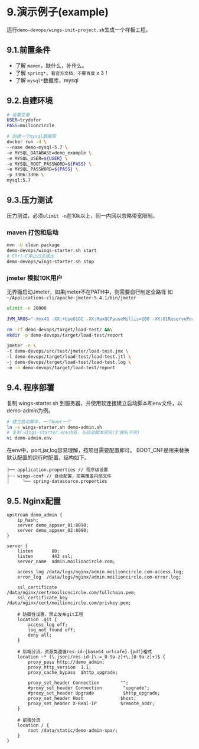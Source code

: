 # 9.演示例子(example)

运行`demo-devops/wings-init-project.sh`生成一个样板工程。

## 9.1.前置条件

 * 了解 `maven`，缺什么，补什么。
 * 了解 `spring*`，`看官方文档，不要百度` x 3！
 * 了解 `mysql*`数据库，mysql

## 9.2.自建环境

``` bash
# 设置变量
USER=trydofor
PASS=moilioncircle

# 创建一个mysql数据库
docker run -d \
--name demo-mysql-5.7 \
-e MYSQL_DATABASE=demo_example \
-e MYSQL_USER=${USER} \
-e MYSQL_ROOT_PASSWORD=${PASS} \
-e MYSQL_PASSWORD=${PASS} \
-p 3306:3306 \
mysql:5.7
```

## 9.3.压力测试

压力测试，必须`ulimit -n`在10k以上，同一内网以忽略带宽限制。

### maven 打包和启动

``` bash
mvn -U clean package
demo-devops/wings-starter.sh start
# Ctrl-C停止日志输出
demo-devops/wings-starter.sh stop
```

### jmeter 模拟10K用户

无界面启动Jmeter，如果jmeter不在PATH中，则需要自行制定全路径
如 `~/Applications-cli/apache-jmeter-5.4.1/bin/jmeter`

```bash
ulimit -n 20000

JVM_ARGS="-Xmx4G -XX:+UseG1GC -XX:MaxGCPauseMillis=100 -XX:G1ReservePercent=20"

rm -rf demo-devops/target/load-test/ &&\
mkdir -p demo-devops/target/load-test/report

jmeter -n \
-t demo-devops/src/test/jmeter/load-test.jmx \
-l demo-devops/target/load-test/load-test.jtl \
-j demo-devops/target/load-test/load-test.log \
-e -o demo-devops/target/load-test/report
```

## 9.4. 程序部署

复制 wings-starter.sh 到服务器，并使用软连接建立启动脚本和env文件，以demo-admin为例。

``` bash
# 建立启动脚本，一个boot一个
ln -s wings-starter.sh demo-admin.sh
# 复制 wings-starter.env内容，与启动脚本同名(扩展名不同)
vi demo-admin.env
```

在env中，port,jar,log容易理解，按项目需要配置即可。
BOOT_CNF是用来替换默认配置的运行时配置，结构如下。

```
├── application.properties // 程序级设置
├── wings-conf // 自动配置，按需覆盖内部文件
│     └── spring-datasource.properties
```

## 9.5. Nginx配置

``` nginx
upstream demo_admin {
    ip_hash;
    server demo_appser_01:8090;
    server demo_appser_02:8090;
}

server {
    listen       80;
    listen       443 ssl;
    server_name  admin.moilioncircle.com;

    access_log /data/logs/nginx/admin.moilioncircle.com-access.log;
    error_log  /data/logs/nginx/admin.moilioncircle.com-error.log;

    ssl_certificate     /data/nginx/cert/moilioncircle.com/fullchain.pem;
    ssl_certificate_key /data/nginx/cert/moilioncircle.com/privkey.pem;

    # 防御性设置，禁止发布git工程
    location .git {
        access_log off;
        log_not_found off;
        deny all;
    }

    # 后端分流，资源类遵循res-id-{base64_urlsafe}.{pdf}格式
    location ~* (\.json|/res-id-[\-=_0-9a-z]+\.[0-9a-z]+)$ {
        proxy_pass http://demo_admin;
        proxy_http_version  1.1;
        proxy_cache_bypass  $http_upgrade;
    
        proxy_set_header Connection        "";
        #proxy_set_header Connection        "upgrade";
        #proxy_set_header Upgrade           $http_upgrade;
        proxy_set_header Host              $host;
        proxy_set_header X-Real-IP         $remote_addr;
    }

    # 前端分流
    location / {
        root /data/static/demo-admin-spa/;
    }
}
```
